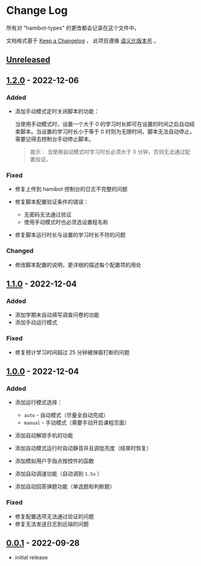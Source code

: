 # Change Log

所有对 "hamibot-types" 的更改都会记录在这个文件中。

文档格式基于 [Keep a Changelog] ，
此项目遵循 [语义化版本号] 。

## [Unreleased]

## [1.2.0] - 2022-12-06

### Added

- 添加手动模式定时关闭脚本的功能：

  当使用手动模式时，设置一个大于 0 的学习时长即可在设置的时间之后自动结束脚本。当设置的学习时长小于等于 0 时则为无限时间，脚本无法自动停止，需要记得去控制台手动停止脚本。

  > 提示： 当使用自动模式时学习时长必须大于 0 分钟，否则无法通过配置验证。

### Fixed

- 修复上传到 hamibot 控制台的日志不完整的问题
- 修复脚本配置验证条件的错误：

  - 无密码无法通过验证
  - 使用手动模式时也必须选设置程名称

- 修复脚本运行时长与设置的学习时长不符的问题

### Changed

- 修改脚本配置的说明，更详细的描述每个配置项的用处

## [1.1.0] - 2022-12-04

### Added

- 添加学期末自动填写调查问卷的功能
- 添加手动运行模式

### Fixed

- 修复预计学习时间超过 25 分钟被弹窗打断的问题

## [1.0.0] - 2022-12-04

### Added

- 添加运行模式选择：

  - `auto` - 自动模式（尽量全自动完成）
  - `manual` - 手动模式（需要手动开启课程页面）

- 添加自动解锁手机的功能
- 添加自动模式运行时自动静音并且调低亮度（结束时恢复）
- 添加模拟用户手指点按控件的函数
- 添加自动调速功能（自动调到 `1.5x` ）
- 添加自动回答弹题功能（单选题和判断题）

### Fixed

- 修复配置选项无法通过验证的问题
- 修复无法发送日志到远端的问题

## [0.0.1] - 2022-09-28

- initial release

<!-- Links -->

[keep a changelog]: https://keepachangelog.com/en/1.0.0/
[语义化版本号]: https://semver.org/spec/v2.0.0.html

<!-- Versions -->

[unreleased]: https://github.com/batu1579/zhidao-helper/compare/v1.2.0...HEAD
[1.2.0]: https://github.com/batu1579/zhidao-helper/compare/v1.1.0..v1.2.0
[1.1.0]: https://github.com/batu1579/zhidao-helper/compare/v1.0.0..v1.1.0
[1.0.0]: https://github.com/batu1579/zhidao-helper/compare/v0.0.1..v1.0.0
[0.0.1]: https://github.com/batu1579/zhidao-helper/releases/tag/v0.0.1
